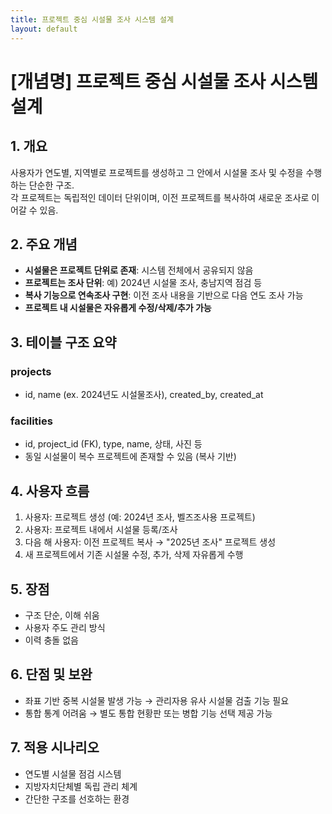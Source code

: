 ```yaml
---
title: 프로젝트 중심 시설물 조사 시스템 설계
layout: default
---
```


# [개념명] 프로젝트 중심 시설물 조사 시스템 설계

## 1. 개요
사용자가 연도별, 지역별로 프로젝트를 생성하고 그 안에서 시설물 조사 및 수정을 수행하는 단순한 구조.  
각 프로젝트는 독립적인 데이터 단위이며, 이전 프로젝트를 복사하여 새로운 조사로 이어갈 수 있음.

## 2. 주요 개념
- **시설물은 프로젝트 단위로 존재**: 시스템 전체에서 공유되지 않음
- **프로젝트는 조사 단위**: 예) 2024년 시설물 조사, 충남지역 점검 등
- **복사 기능으로 연속조사 구현**: 이전 조사 내용을 기반으로 다음 연도 조사 가능
- **프로젝트 내 시설물은 자유롭게 수정/삭제/추가 가능**

## 3. 테이블 구조 요약

### projects
- id, name (ex. 2024년도 시설물조사), created_by, created_at

### facilities
- id, project_id (FK), type, name, 상태, 사진 등
- 동일 시설물이 복수 프로젝트에 존재할 수 있음 (복사 기반)

## 4. 사용자 흐름

1. 사용자: 프로젝트 생성 (예: 2024년 조사, 벨즈조사용 프로젝트)
2. 사용자: 프로젝트 내에서 시설물 등록/조사
3. 다음 해 사용자: 이전 프로젝트 복사 → "2025년 조사" 프로젝트 생성
4. 새 프로젝트에서 기존 시설물 수정, 추가, 삭제 자유롭게 수행

## 5. 장점
- 구조 단순, 이해 쉬움
- 사용자 주도 관리 방식
- 이력 충돌 없음

## 6. 단점 및 보완
- 좌표 기반 중복 시설물 발생 가능 → 관리자용 유사 시설물 검출 기능 필요
- 통합 통계 어려움 → 별도 통합 현황판 또는 병합 기능 선택 제공 가능

## 7. 적용 시나리오
- 연도별 시설물 점검 시스템
- 지방자치단체별 독립 관리 체계
- 간단한 구조를 선호하는 환경
